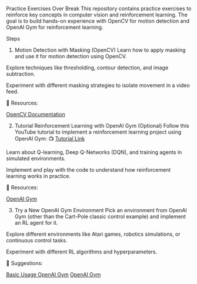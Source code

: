 Practice Exercises Over Break
This repository contains practice exercises to reinforce key concepts in computer vision and reinforcement learning. The goal is to build hands-on experience with OpenCV for motion detection and OpenAI Gym for reinforcement learning.

Steps
1. Motion Detection with Masking (OpenCV)
Learn how to apply masking and use it for motion detection using OpenCV.

Explore techniques like thresholding, contour detection, and image subtraction.

Experiment with different masking strategies to isolate movement in a video feed.

📌 Resources:

[OpenCV Documentation](https://docs.opencv.org/)


2. Tutorial Reinforcement Learning with OpenAI Gym (Optional)
Follow this YouTube tutorial to implement a reinforcement learning project using OpenAI Gym:
📺 [Tutorial Link](https://www.youtube.com/watch?v=cO5g5qLrLSo)

Learn about Q-learning, Deep Q-Networks (DQN), and training agents in simulated environments.

Implement and play with the code to understand how reinforcement learning works in practice.

📌 Resources:

[OpenAI Gym](https://www.gymlibrary.dev)
    
3. Try a New OpenAI Gym Environment
Pick an environment from OpenAI Gym (other than the Cart-Pole classic control example) and implement an RL agent for it.

Explore different environments like Atari games, robotics simulations, or continuous control tasks.

Experiment with different RL algorithms and hyperparameters.

📌 Suggestions:

[Basic Usage OpenAI Gym](https://www.gymlibrary.dev/content/basic_usage/)
[OpenAI Gym](https://www.gymlibrary.dev/#)